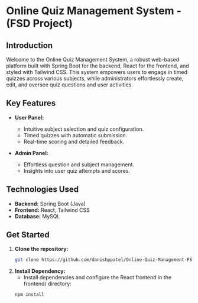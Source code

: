 # Online Quiz Management System - (FSD Project)

## Introduction
Welcome to the Online Quiz Management System, a robust web-based platform built with Spring Boot for the backend, React for the frontend, and styled with Tailwind CSS. This system empowers users to engage in timed quizzes across various subjects, while administrators effortlessly create, edit, and oversee quiz questions and user activities.

## Key Features
- **User Panel:**
  - Intuitive subject selection and quiz configuration.
  - Timed quizzes with automatic submission.
  - Real-time scoring and detailed feedback.

- **Admin Panel:**
  - Effortless question and subject management.
  - Insights into user quiz attempts and scores.

## Technologies Used
- **Backend:** Spring Boot (Java)
- **Frontend:** React, Tailwind CSS
- **Database:** MySQL

## Get Started
1. **Clone the repository:**
   ```bash
   git clone https://github.com/danishppatel/Online-Quiz-Management-FSD-Project.git

2. **Install Dependency:**
   - Install dependencies and configure the React frontend in the frontend/ directory:
   ```bash
   npm install

